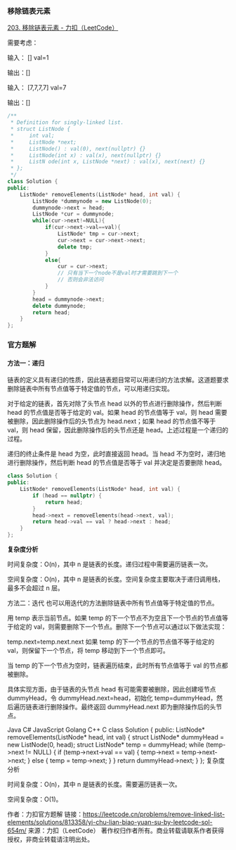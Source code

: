### 移除链表元素

[203. 移除链表元素 - 力扣（LeetCode）](https://leetcode.cn/problems/remove-linked-list-elements/solutions/813358/yi-chu-lian-biao-yuan-su-by-leetcode-sol-654m/)

需要考虑：

输入： []     val=1

输出：[]

输入： [7,7,7,7]   val=7

输出：[]

```cpp
/**
 * Definition for singly-linked list.
 * struct ListNode {
 *     int val;
 *     ListNode *next;
 *     ListNode() : val(0), next(nullptr) {}
 *     ListNode(int x) : val(x), next(nullptr) {}
 *     ListN ode(int x, ListNode *next) : val(x), next(next) {}
 * };
 */
class Solution {
public:
    ListNode* removeElements(ListNode* head, int val) {
        ListNode *dummynode = new ListNode(0);
        dummynode->next = head;
        ListNode *cur = dummynode;
        while(cur->next!=NULL){
            if(cur->next->val==val){
                ListNode* tmp = cur->next;
                cur->next = cur->next->next;
                delete tmp;
            }
            else{
                cur = cur->next;   
                // 只有当下一个node不是val时才需要跳到下一个
                // 否则会非法访问
            }
        }
        head = dummynode->next;
        delete dummynode;
        return head;
    }
};
```

### 官方题解

#### 方法一：递归
链表的定义具有递归的性质，因此链表题目常可以用递归的方法求解。这道题要求删除链表中所有节点值等于特定值的节点，可以用递归实现。

对于给定的链表，首先对除了头节点 head 以外的节点进行删除操作，然后判断 head 的节点值是否等于给定的 val。如果 head 的节点值等于 val，则 head 需要被删除，因此删除操作后的头节点为 head.next；如果 head 的节点值不等于 val，则 head 保留，因此删除操作后的头节点还是 head。上述过程是一个递归的过程。

递归的终止条件是 head 为空，此时直接返回 head。当 head 不为空时，递归地进行删除操作，然后判断 head 的节点值是否等于 val 并决定是否要删除 head。

```cpp
class Solution {
public:
    ListNode* removeElements(ListNode* head, int val) {
        if (head == nullptr) {
            return head;
        }
        head->next = removeElements(head->next, val);
        return head->val == val ? head->next : head;
    }
};

```

**复杂度分析**

时间复杂度：O(n)，其中 n 是链表的长度。递归过程中需要遍历链表一次。

空间复杂度：O(n)，其中 n 是链表的长度。空间复杂度主要取决于递归调用栈，最多不会超过 n 层。

方法二：迭代
也可以用迭代的方法删除链表中所有节点值等于特定值的节点。

用 temp 表示当前节点。如果 temp 的下一个节点不为空且下一个节点的节点值等于给定的 val，则需要删除下一个节点。删除下一个节点可以通过以下做法实现：

temp.next=temp.next.next
如果 temp 的下一个节点的节点值不等于给定的 val，则保留下一个节点，将 temp 移动到下一个节点即可。

当 temp 的下一个节点为空时，链表遍历结束，此时所有节点值等于 val 的节点都被删除。

具体实现方面，由于链表的头节点 head 有可能需要被删除，因此创建哑节点 dummyHead，令 dummyHead.next=head，初始化 temp=dummyHead，然后遍历链表进行删除操作。最终返回 dummyHead.next 即为删除操作后的头节点。

Java
C#
JavaScript
Golang
C++
C
class Solution {
public:
    ListNode* removeElements(ListNode* head, int val) {
        struct ListNode* dummyHead = new ListNode(0, head);
        struct ListNode* temp = dummyHead;
        while (temp->next != NULL) {
            if (temp->next->val == val) {
                temp->next = temp->next->next;
            } else {
                temp = temp->next;
            }
        }
        return dummyHead->next;
    }
};
复杂度分析

时间复杂度：O(n)，其中 n 是链表的长度。需要遍历链表一次。

空间复杂度：O(1)。

作者：力扣官方题解
链接：https://leetcode.cn/problems/remove-linked-list-elements/solutions/813358/yi-chu-lian-biao-yuan-su-by-leetcode-sol-654m/
来源：力扣（LeetCode）
著作权归作者所有。商业转载请联系作者获得授权，非商业转载请注明出处。